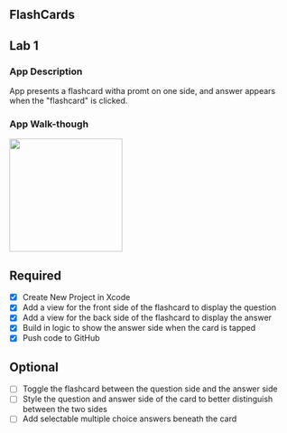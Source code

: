 ## FlashCards

## Lab 1

### App Description
App presents a flashcard witha promt on one side, and answer appears when the "flashcard" is clicked.

### App Walk-though

<img src=https://user-images.githubusercontent.com/60616822/109406246-9423a380-7945-11eb-81d9-d8b13c66f124.mov width=200><br>

## Required
- [X] Create New Project in Xcode
- [X] Add a view for the front side of the flashcard to display the question
- [X] Add a view for the back side of the flashcard to display the answer
- [X] Build in logic to show the answer side when the card is tapped
- [X] Push code to GitHub

## Optional
- [ ] Toggle the flashcard between the question side and the answer side
- [ ] Style the question and answer side of the card to better distinguish between the two sides
- [ ] Add selectable multiple choice answers beneath the card
